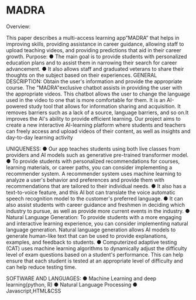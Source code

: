 # MADRA

Overview:

This paper describes a multi-access learning app”MADRA” that helps in
improving skills, providing assistance in career guidance, allowing staff to
upload teaching videos, and providing predictions that aid in their career
growth.
Purpose:
● The main goal is to provide students with personalized education
plans and to assist them in narrowing their search for career
advancement.
● It also allows staff and graduated veterans to share their thoughts
on the subject based on their experiences.
GENERAL DESCRIPTION:
Obtain the user's information and provide the appropriate course. The
"MADRA"exclusive chatbot assists in providing the user with the
appropriate videos. This chatbot allows the user to change the language
used in the video to one that is more comfortable for them. It is an
AI-powered study tool that allows for information sharing and acquisition.
It removes barriers such as a lack of a source, language barriers, and so
on.It improves the AI's ability to provide efficient learning.
Our project aims to create a new interactive AI-learning platform where
students and teachers can freely access and upload videos of their
content, as well as insights and day-to-day learning activity

UNIQUENESS:
● Our app teaches students using both live classes from providers and
AI models such as generative pre-trained transformer model.
● To provide students with personalized recommendations for
courses, learning materials, or career paths, you can consider
implementing a recommender system. A recommender system uses
machine learning to analyze a user's behavior and preferences and
provide them with recommendations that are tailored to their
individual needs.
● It also has a text-to-voice feature, and this AI bot can translate the
voice automatic speech recognition model to the customer's
preferred language.
● It can also assist students with career guidance and freshmen in
deciding which industry to pursue, as well as provide more current
events in the industry.
● Natural Language Generation: To provide students with a more
engaging and interactive learning experience, you can consider
implementing natural language generation. Natural language
generation allows AI models to generate human-like text that can be
used to provide explanations, examples, and feedback to students.
● Computerized adaptive testing (CAT) uses machine learning
algorithms to dynamically adjust the difficulty level of exam
questions based on a student's performance. This can help ensure
that each student is tested at an appropriate level of difficulty and
can help reduce testing time.

SOFTWARE AND LANGUAGES:
● Machine Learning and deep learning(python, R)
● Natural Language Processing
● Javascript,HTML&CSS
